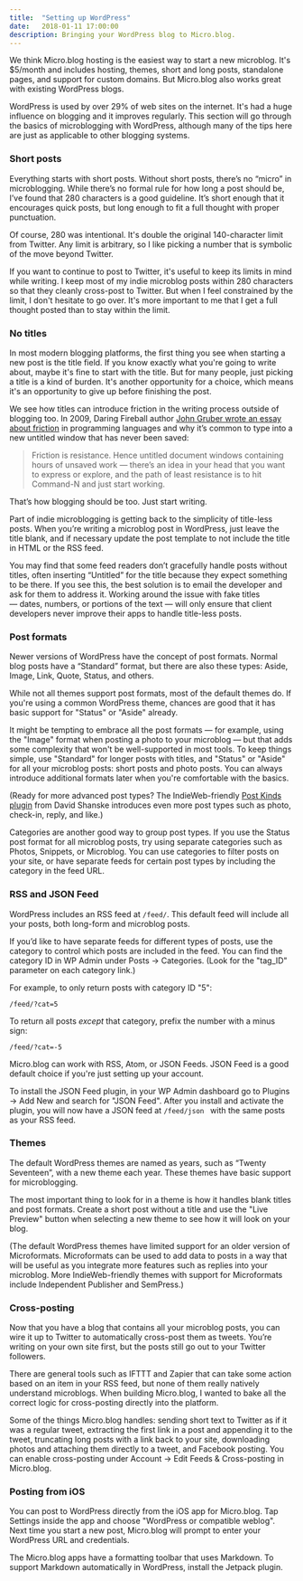 ```yaml
---
title:  "Setting up WordPress"
date:   2018-01-11 17:00:00
description: Bringing your WordPress blog to Micro.blog.
---
```


We think Micro.blog hosting is the easiest way to start a new microblog. It's $5/month and includes hosting, themes, short and long posts, standalone pages, and support for custom domains. But Micro.blog also works great with existing WordPress blogs.

WordPress is used by over 29% of web sites on the internet. It's had a huge influence on blogging and it improves regularly. This section will go through the basics of microblogging with WordPress, although many of the tips here are just as applicable to other blogging systems.

### Short posts

Everything starts with short posts. Without short posts, there’s no “micro” in microblogging. While there’s no formal rule for how long a post should be, I’ve found that 280 characters is a good guideline. It’s short enough that it encourages quick posts, but long enough to fit a full thought with proper punctuation.

Of course, 280 was intentional. It's double the original 140-character limit from Twitter. Any limit is arbitrary, so I like picking a number that is symbolic of the move beyond Twitter.

If you want to continue to post to Twitter, it's useful to keep its limits in mind while writing. I keep most of my indie microblog posts within 280 characters so that they cleanly cross-post to Twitter. But when I feel constrained by the limit, I don't hesitate to go over. It's more important to me that I get a full thought posted than to stay within the limit.

### No titles

In most modern blogging platforms, the first thing you see when starting a new post is the title field. If you know exactly what you're going to write about, maybe it's fine to start with the title. But for many people, just picking a title is a kind of burden. It's another opportunity for a choice, which means it's an opportunity to give up before finishing the post.

We see how titles can introduce friction in the writing process outside of blogging too. In 2009, Daring Fireball author [John Gruber wrote an essay about friction](https://daringfireball.net/2009/02/untitled_document_syndrome) in programming languages and why it’s common to type into a new untitled window that has never been saved:

> Friction is resistance. Hence untitled document windows containing hours of unsaved work — there’s an idea in your head that you want to express or explore, and the path of least resistance is to hit Command-N and just start working.

That’s how blogging should be too. Just start writing.

Part of indie microblogging is getting back to the simplicity of title-less posts. When you’re writing a microblog post in WordPress, just leave the title blank, and if necessary update the post template to not include the title in HTML or the RSS feed.

You may find that some feed readers don’t gracefully handle posts without titles, often inserting “Untitled” for the title because they expect something to be there. If you see this, the best solution is to email the developer and ask for them to address it. Working around the issue with fake titles — dates, numbers, or portions of the text — will only ensure that client developers never improve their apps to handle title-less posts.

### Post formats

Newer versions of WordPress have the concept of post formats. Normal blog posts have a “Standard” format, but there are also these types: Aside, Image, Link, Quote, Status, and others.

While not all themes support post formats, most of the default themes do. If you're using a common WordPress theme, chances are good that it has basic support for "Status" or "Aside" already.

It might be tempting to embrace all the post formats — for example, using the "Image" format when posting a photo to your microblog — but that adds some complexity that won't be well-supported in most tools. To keep things simple, use "Standard" for longer posts with titles, and "Status" or "Aside" for all your microblog posts: short posts and photo posts. You can always introduce additional formats later when you're comfortable with the basics.

(Ready for more advanced post types? The IndieWeb-friendly [Post Kinds plugin](https://wordpress.org/plugins/indieweb-post-kinds/) from David Shanske introduces even more post types such as photo, check-in, reply, and like.)

Categories are another good way to group post types. If you use the Status post format for all microblog posts, try using separate categories such as Photos, Snippets, or Microblog. You can use categories to filter posts on your site, or have separate feeds for certain post types by including the category in the feed URL.

### RSS and JSON Feed

WordPress includes an RSS feed at `/feed/`. This default feed will include all your posts, both long-form and microblog posts.

If you’d like to have separate feeds for different types of posts, use the category to control which posts are included in the feed. You can find the category ID in WP Admin under Posts → Categories. (Look for the "tag\_ID" parameter on each category link.)

For example, to only return posts with category ID "5":

`/feed/?cat=5`

To return all posts _except_ that category, prefix the number with a minus sign:

`/feed/?cat=-5`

Micro.blog can work with RSS, Atom, or JSON Feeds. JSON Feed is a good default choice if you're just setting up your account.

To install the JSON Feed plugin, in your WP Admin dashboard go to Plugins → Add New and search for "JSON Feed". After you install and activate the plugin, you will now have a JSON feed at `/feed/json ` with the same posts as your RSS feed.

### Themes

The default WordPress themes are named as years, such as “Twenty Seventeen”, with a new theme each year. These themes have basic support for microblogging.

The most important thing to look for in a theme is how it handles blank titles and post formats. Create a short post without a title and use the "Live Preview" button when selecting a new theme to see how it will look on your blog.

(The default WordPress themes have limited support for an older version of Microformats. Microformats can be used to add data to posts in a way that will be useful as you integrate more features such as replies into your microblog. More IndieWeb-friendly themes with support for Microformats include Independent Publisher and SemPress.)

### Cross-posting

Now that you have a blog that contains all your microblog posts, you can wire it up to Twitter to automatically cross-post them as tweets. You’re writing on your own site first, but the posts still go out to your Twitter followers.

There are general tools such as IFTTT and Zapier that can take some action based on an item in your RSS feed, but none of them really natively understand microblogs. When building Micro.blog, I wanted to bake all the correct logic for cross-posting directly into the platform.

Some of the things Micro.blog handles: sending short text to Twitter as if it was a regular tweet, extracting the first link in a post and appending it to the tweet, truncating long posts with a link back to your site, downloading photos and attaching them directly to a tweet, and Facebook posting. You can enable cross-posting under Account → Edit Feeds & Cross-posting in Micro.blog.

### Posting from iOS

You can post to WordPress directly from the iOS app for Micro.blog. Tap Settings inside the app and choose "WordPress or compatible weblog". Next time you start a new post, Micro.blog will prompt to enter your WordPress URL and credentials.

The Micro.blog apps have a formatting toolbar that uses Markdown. To support Markdown automatically in WordPress, install the Jetpack plugin.
